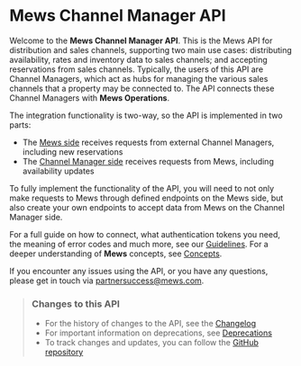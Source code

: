# Mews Channel Manager API

Welcome to the __Mews Channel Manager API__. This is the Mews API for distribution and sales channels, supporting two main use cases: distributing availability, rates and inventory data to sales channels; and accepting reservations from sales channels. Typically, the users of this API are Channel Managers, which act as hubs for managing the various sales channels that a property may be connected to. The API connects these Channel Managers with __Mews Operations__.

The integration functionality is two-way, so the API is implemented in two parts:

* The [Mews side](mews-operations/README.md) receives requests from external Channel Managers, including new reservations
* The [Channel Manager side](channel-manager-operations/README.md) receives requests from Mews, including availability updates

To fully implement the functionality of the API, you will need to not only make requests to Mews through defined endpoints on the Mews side, but also create your own endpoints to accept data from Mews on the Channel Manager side.

For a full guide on how to connect, what authentication tokens you need, the meaning of error codes and much more, see our [Guidelines](guidelines/README.md). For a deeper understanding of **Mews** concepts, see [Concepts](concepts/README.md). 

If you encounter any issues using the API, or you have any questions, please get in touch via [partnersuccess@mews.com](mailto:partnersuccess@mews.com).

> ### Changes to this API
> * For the history of changes to the API, see the [Changelog](changelog/README.md)
> * For important information on deprecations, see [Deprecations](deprecations/README.md)
> * To track changes and updates, you can follow the [GitHub repository](https://github.com/MewsSystems/gitbook-channel-manager-api/tree/master)
